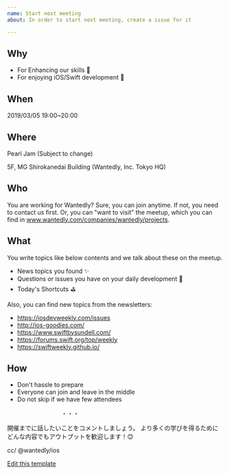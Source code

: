 ```yaml
---
name: Start next meeting
about: In order to start next meeting, create a issue for it

---
```


## Why
- For Enhancing our skills 💪
- For enjoying iOS/Swift development 🥳


## When

2019/03/05 19:00~20:00

## Where
Pearl Jam (Subject to change)

5F, MG Shirokanedai Building (Wantedly, Inc. Tokyo HQ)

## Who
You are working for Wantedly? Sure, you can join anytime.
If not, you need to contact us first. Or, you can "want to visit" the meetup, which you can find in www.wantedly.com/companies/wantedly/projects.


## What
You write topics like below contents and we talk about these on the meetup.

- News topics you found ✨
- Questions or issues you have on your daily development 🤔
- Today's Shortcuts ⛳️


Also, you can find new topics from the newsletters:

- https://iosdevweekly.com/issues
- http://ios-goodies.com/
- https://www.swiftbysundell.com/
- https://forums.swift.org/top/weekly
- https://swiftweekly.github.io/


## How

- Don't hassle to prepare
- Everyone can join and leave in the middle
- Do not skip if we have few attendees


　　　　　　　　　・・・

開催までに話したいことをコメントしましょう。
より多くの学びを得るためにどんな内容でもアウトプットを歓迎します！😊

cc/ @wantedly/ios

[Edit this template](https://github.com/wantedly/ios_night/edit/master/.github/ISSUE_TEMPLATE/start-next-meeting.md)
